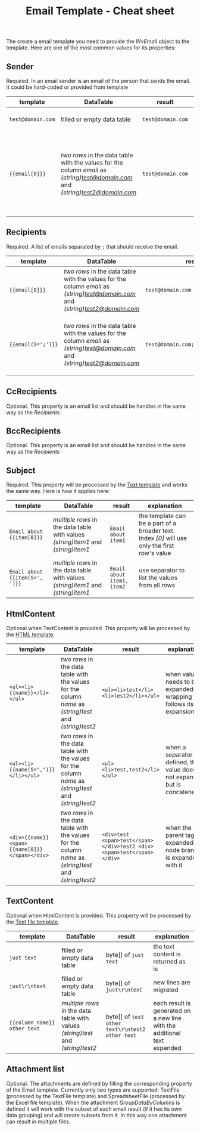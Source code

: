 ﻿---
order: 2
title: Email Template - Cheat sheet
menu: Cheat sheet
toc: true
--- 
The create a email template you need to provide the *WvEmail* object to the template. Here are one of the most common values for its properties:

## Sender
Required. In an email sender is an email of the person that sends the email. It could be hard-coded or provided from template

| template | DataTable | result | explanation |
|---|---|---|---|
| `test@domain.com` | filled or empty data table | `test@domain.com` | the email will be used as provided
| `{{email[0]}}` | *two rows* in the data table with the values for the column *email* as *(string)test@domain.com* and *(string)test2@domain.com*  | `test@domain.com` | Sender should be only one email, so if the column of the template is not a group by column, better use an *[0]*

## Recipients
Required. A list of emails separated by ```;``` that should receive the email.

| template | DataTable | result | explanation |
|---|---|---|---|
| `{{email[0]}}` | *two rows* in the data table with the values for the column *email* as *(string)test@domain.com* and *(string)test2@domain.com*  | `test@domain.com` | When you need only one email use indexing with *[0]*
| `{{email(S=';')}}` | *two rows* in the data table with the values for the column *email* as *(string)test@domain.com* and *(string)test2@domain.com*  | `test@domain.com;test2@domain.com` | When you need more than one email in a list use the separator parameter *(S=';')*

## CcRecipients
Optional. This property is an email list and should be handles in the same way as the *Recipients*

## BccRecipients
Optional. This property is an email list and should be handles in the same way as the *Recipients*

## Subject
Required. This property will be processed by the [Text template](/en/docs/text-template/cheatsheet) and works the same way. Here is how it applies here:

| template | DataTable | result | explanation |
|---|---|---|---|
| `Email about {{item[0]}}` | *multiple rows* in the data table with values *(string)item1* and *(string)item1* | `Email about item1` | the template can be a part of a broader text. Index *[0]* will use only the first row's value
| `Email about {{item(S=', ')}}` | *multiple rows* in the data table with values *(string)item1* and *(string)item1* | `Email about item1, item2` | use separator to list the values from all rows

## HtmlContent
Optional when TextContent is provided. This property will be processed by the [HTML template](/en/docs/html-template/cheatsheet).

| template | DataTable | result | explanation |
|---|---|---|---|
| `<ul><li>{{name}}</li></ul>` | *two rows* in the data table with the values for the column *name* as *(string)test* and *(string)test2*  | `<ul><li>test</li><li>test2</li></ul>` | when value needs to be expanded the wrapping tag follows its expansion
| `<ul><li>{{name(S=",")}}</li></ul>` | *two rows* in the data table with the values for the column *name* as *(string)test* and *(string)test2*  | `<ul><li>test,test2</li></ul>` | when a separator is defined, the value does not expand but is concatenated
| `<div>{{name}} <span>{{name[0]}}</span></div>` | *two rows* in the data table with the values for the column *name* as *(string)test* and *(string)test2*  | `<div>test <span>test</span></div>test2 <div><span>test</span></div>` | when the parent tag is expanded its node branch is expanded with it

## TextContent
Optional when HtmlContent is provided. This property will be processed by the [Text file template](/en/docs/text-file-template/cheatsheet).

| template | DataTable | result | explanation |
|---|---|---|---|
| `just text` | filled or empty data table | byte[] of `just text` | the text content is returned as is
| `just\r\ntext` | filled or empty data table | byte[] of `just\r\ntext` | new lines are migrated
| `{{column_name}} other text` | *multiple rows* in the data table with values *(string)test* and *(string)test2* | byte[] of `test other text\r\ntest2 other text` | each result is generated on a new line with the additional text expended

## Attachment list
Optional. The attachments are defined by filling the corresponding property of the Email template. Currently only two types are supported: TextFile (processed by the TextFile template) and SpreadsheetFile (processed by the Excel file template). 
When the attachment *GroupDataByColumns* is defined it will work with the subset of each email result (if it has its own data grouping) and will create subsets from it. In this way one attachment can result in multiple files.